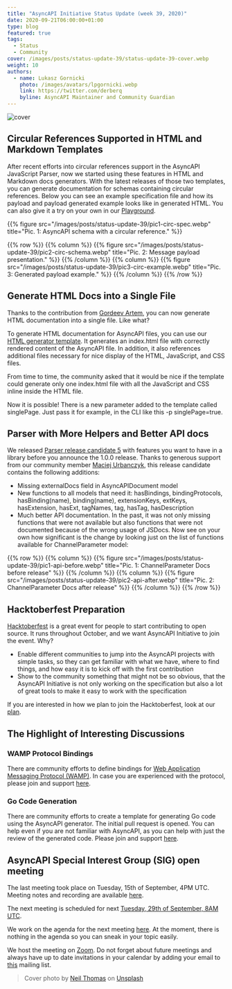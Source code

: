 ```yaml
---
title: "AsyncAPI Initiative Status Update (week 39, 2020)"
date: 2020-09-21T06:00:00+01:00
type: blog
featured: true
tags:
  - Status
  - Community
cover: /images/posts/status-update-39/status-update-39-cover.webp
weight: 10
authors:
  - name: Lukasz Gornicki
    photo: /images/avatars/lpgornicki.webp
    link: https://twitter.com/derberq
    byline: AsyncAPI Maintainer and Community Guardian
---
```


![cover](/images/posts/status-update-39/status-update-39-cover.webp)

## Circular References Supported in HTML and Markdown Templates

After recent efforts into circular references support in the AsyncAPI JavaScript Parser, now we started using these features in HTML and Markdown docs generators. With the latest releases of those two templates, you can generate documentation for schemas containing circular references. Below you can see an example specification file and how its payload and payload generated example looks like in generated HTML. You can also give it a try on your own in our [Playground](https://playground.asyncapi.io/). 

{{% figure src="/images/posts/status-update-39/pic1-circ-spec.webp" title="Pic. 1: AsyncAPI schema with a circular reference." %}}

{{% row %}}
{{% column %}}
{{% figure src="/images/posts/status-update-39/pic2-circ-schema.webp" title="Pic. 2: Message payload presentation." %}}
{{% /column %}}
{{% column %}}
{{% figure src="/images/posts/status-update-39/pic3-circ-example.webp" title="Pic. 3: Generated payload example." %}}
{{% /column %}}
{{% /row %}}

## Generate HTML Docs into a Single File

Thanks to the contribution from [Gordeev Artem](https://github.com/GordeevArt), you can now generate HTML documentation into a single file. Like what?

To generate HTML documentation for AsyncAPI files, you can use our [HTML generator template](https://github.com/asyncapi/html-template). It generates an index.html file with correctly rendered content of the AsyncAPI file. In addition, it also references additional files necessary for nice display of the HTML, JavaScript, and CSS files. 

From time to time, the community asked that it would be nice if the template could generate only one index.html file with all the JavaScript and CSS inline inside the HTML file.

Now it is possible! There is a new parameter added to the template called singlePage. Just pass it for example, in the CLI like this -p singlePage=true.

## Parser with More Helpers and Better API docs

We released [Parser release candidate 5](https://github.com/asyncapi/parser-js/releases/tag/v1.0.0-rc.5) with features you want to have in a library before you announce the 1.0.0 release. Thanks to generous support from our community member [Maciej Urbanczyk](https://github.com/magicmatatjahu), this release candidate contains the following additions:

- Missing externalDocs field in AsyncAPIDocument model
- New functions to all models that need it: hasBindings, bindingProtocols, hasBinding(name), binding(name), extensionKeys, extKeys, hasExtension, hasExt, tagNames, tag, hasTag, hasDescription
- Much better API documentation. In the past, it was not only missing functions that were not available but also functions that were not documented because of the wrong usage of JSDocs. Now see on your own how significant is the change by looking just on the list of functions available for ChannelParameter model:

{{% row %}}
{{% column %}}
{{% figure src="/images/posts/status-update-39/pic1-api-before.webp" title="Pic. 1: ChannelParameter Docs before release" %}}
{{% /column %}}
{{% column %}}
{{% figure src="/images/posts/status-update-39/pic2-api-after.webp" title="Pic. 2: ChannelParameter Docs after release" %}}
{{% /column %}}
{{% /row %}}        

## Hacktoberfest Preparation

[Hacktoberfest](https://hacktoberfest.digitalocean.com/) is a great event for people to start contributing to open source. It runs throughout October, and we want AsyncAPI Initiative to join the event. Why?

- Enable different communities to jump into the AsyncAPI projects with simple tasks, so they can get familiar with what we have, where to find things, and how easy it is to kick off with the first contribution
- Show to the community something that might not be so obvious, that the AsyncAPI Initiative is not only working on the specification but also a lot of great tools to make it easy to work with the specification 

If you are interested in how we plan to join the Hacktoberfest, look at our [plan](https://docs.google.com/document/d/1fljbYU-wD4gvusFpWqCrVQfPb4nitcKAKag1TOm5lNs/). 

## The Highlight of Interesting Discussions

### WAMP Protocol Bindings

There are community efforts to define bindings for [Web Application Messaging Protocol (WAMP)](https://wamp-proto.org/). In case you are experienced with the protocol, please join and support [here](https://github.com/asyncapi/asyncapi/issues/400).

### Go Code Generation 

There are community efforts to create a template for generating Go code using the AsyncAPI generator. The initial pull request is opened. You can help even if you are not familiar with AsyncAPI, as you can help with just the review of the generated code. Please join and support [here](https://github.com/asyncapi/go-template/pull/1/files).

## AsyncAPI Special Interest Group (SIG) open meeting

The last meeting took place on Tuesday, 15th of September, 4PM UTC. Meeting notes and recording are available [here](https://github.com/asyncapi/asyncapi/issues/435). 

The next meeting is scheduled for next [Tuesday, 29th of September, 8AM UTC](https://everytimezone.com/?t=5f727900,1e0). 

We work on the agenda for the next meeting [here](https://github.com/asyncapi/asyncapi/issues/443). At the moment, there is nothing in the agenda so you can sneak in your topic easily. 

We host the meeting on [Zoom](https://zoom.us/j/165106914). Do not forget about future meetings and always have up to date invitations in your calendar by adding your email to [this](https://groups.google.com/forum/#!forum/asyncapi-users) mailing list.


> Cover photo by <a href="https://unsplash.com/@finleydesign?utm_source=unsplash&amp;utm_medium=referral&amp;utm_content=creditCopyText">Neil Thomas</a> on <a href="https://unsplash.com/s/photos/community-support?utm_source=unsplash&amp;utm_medium=referral&amp;utm_content=creditCopyText">Unsplash</a>